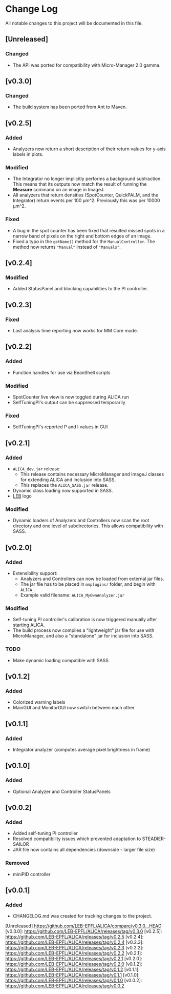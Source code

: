 # Change Log
All notable changes to this project will be documented in this file.

## [Unreleased]
### Changed
- The API was ported for compatibility with Micro-Manager 2.0 gamma.

## [v0.3.0]

### Changed 
- The build system has been ported from Ant to Maven.

## [v0.2.5]

### Added
- Analyzers now return a short description of their return values for
  y-axis labels in plots.

### Modified
- The Integrator no longer implicitly performs a background
  subtraction. This means that its outputs now match the result of
  running the **Measure** command on an image in ImageJ.
- All analyzers that return densities (SpotCounter, QuickPALM, and the
  Integrator) return events per 100 µm^2. Previously this was per
  10000 µm^2.

### Fixed
- A bug in the spot counter has been fixed that resulted missed spots
  in a narrow band of pixels on the right and bottom edges of an
  image.
- Fixed a typo in the `getName()` method for the `ManualController`.
  The method now returns `"Manual"` instead of `"Manuals"`.

## [v0.2.4]
### Modified
 - Added StatusPanel and blocking capabilities to the PI controller.

## [v0.2.3]
### Fixed
 - Last analysis time reporting now works for MM Core mode.

## [v0.2.2]
### Added
 - Function handles for use via BeanShell scripts

### Modified
 - SpotCounter live view is now toggled during ALICA run
 - SelfTuningPI's output can be suppressed temporarily

### Fixed
 - SelfTuningPI's reported P and I values in GUI

## [v0.2.1]
### Added
 - `ALICA_dev.jar` release
   - This release contains necessary MicroManager and ImageJ
     classes for extending ALICA and inclusion into SASS. 
   - This replaces the `ALICA_SASS.jar` release.
 - Dynamic class loading now supported in SASS.
 - [LEB](http://leb.epfl.ch/) logo

### Modified
 - Dynamic loaders of Analyzers and Controllers now scan the 
   root directory and one level of subdirectories. This allows 
   compatibility with SASS. 


## [v0.2.0]
### Added
 - Extensibility support:
    - Analyzers and Controllers can now be loaded from external jar files.
    - The jar file has to be placed in `mmplugins/` folder, and begin with 
`ALICA_`.
    - Example valid filename: `ALICA_MyOwnAnalyzer.jar`


### Modified
 - Self-tuning PI controller's calibration is now triggered manually after 
starting ALICA. 
 - The build process now compiles a "lightweight" jar file for use with
MicroManager, and also a "standalone" jar for inclusion into SASS.

### TODO
 - Make dynamic loading compatible with SASS.

## [v0.1.2]
### Added
- Colorized warning labels
- MainGUI and MonitorGUI now switch between each other

## [v0.1.1]
### Added
- Integrator analyzer (computes average pixel brightness in frame)

## [v0.1.0]
### Added
- Optional Analyzer and Controller StatusPanels

## [v0.0.2]
### Added
- Added self-tuning PI controller
- Resolved compatibility issues which prevented adaptation to STEADIER-SAILOR
- JAR file now contains all dependencies (downside - larger file size)

### Removed
- miniPID controller

## [v0.0.1]
### Added
- CHANGELOG.md was created for tracking changes to the project.

[Unreleased] https://github.com/LEB-EPFL/ALICA/compare/v0.3.0...HEAD
[v0.3.0]: https://github.com/LEB-EPFL/ALICA/releases/tag/v0.3.0
[v0.2.5]: https://github.com/LEB-EPFL/ALICA/releases/tag/v0.2.5
[v0.2.4]: https://github.com/LEB-EPFL/ALICA/releases/tag/v0.2.4
[v0.2.3]: https://github.com/LEB-EPFL/ALICA/releases/tag/v0.2.3
[v0.2.2]: https://github.com/LEB-EPFL/ALICA/releases/tag/v0.2.2
[v0.2.1]: https://github.com/LEB-EPFL/ALICA/releases/tag/v0.2.1
[v0.2.0]: https://github.com/LEB-EPFL/ALICA/releases/tag/v0.2.0
[v0.1.2]: https://github.com/LEB-EPFL/ALICA/releases/tag/v0.1.2
[v0.1.1]: https://github.com/LEB-EPFL/ALICA/releases/tag/v0.1.1
[v0.1.0]: https://github.com/LEB-EPFL/ALICA/releases/tag/v0.1.0
[v0.0.2]: https://github.com/LEB-EPFL/ALICA/releases/tag/v0.0.2
